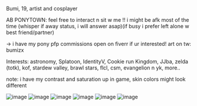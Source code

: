 
Bumi, 19, artist and cosplayer

AB PONYTOWN: feel free to interact n sit w me !! i might be afk most of the time (whisper if away status, i will answer asap)(if busy i prefer left alone w best friend/partner)

-> i have my pony pfp commissions open on fiverr if ur interested! art on tw: bumizx

Interests: astronomy, Splatoon, IdentityV, Cookie run Kingdom, JJba, zelda (totk), kof, stardew valley, brawl stars, flcl, csm, evangelion n yk, more..

note: i have my contrast and saturation up in game, skin colors might look different


![image](https://github.com/user-attachments/assets/4776f2aa-8002-4d2c-8404-2adae2242dfd) ![image](https://github.com/user-attachments/assets/b8ab85c1-d619-4cf3-9c73-88658b86734b) ![image](https://github.com/user-attachments/assets/d15aaa4e-bfbe-4ac2-bd8e-d61a3b7ea73c) ![image](https://github.com/user-attachments/assets/2ef3b95c-687b-4b2b-8d2d-572491430475) ![image](https://github.com/user-attachments/assets/abf521c6-7dae-4ae8-b01a-fcdcd6970c4e) ![image](https://github.com/user-attachments/assets/eaba655c-bce2-4b11-9fc6-b2232b750ab6)






